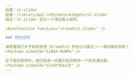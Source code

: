 ```yaml
---
标题：st.slider
链接：/library/api-reference/widgets/st.slider
描述：st.slider 显示一个滑动条小部件。

<Autofunction function="streamlit.slider" />

### 特色视频

请观看我们关于如何使用 Streamlit 的核心功能之一——滑动条的视频！
<YouTube videoId="tzAdd-MuWPw" />

在下面的视频中，我们将进一步展示如何制作一个双向滑动条。
<YouTube videoId="sCvdt79asrE" />
---
```

